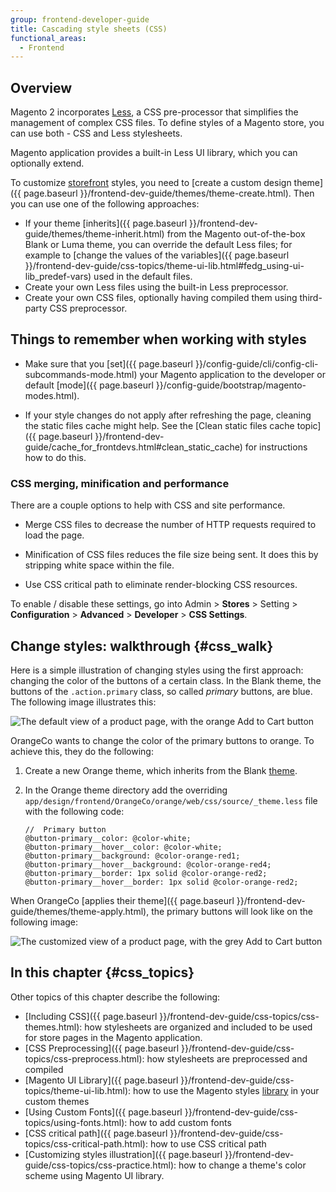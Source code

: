 ```yaml
---
group: frontend-developer-guide
title: Cascading style sheets (CSS)
functional_areas:
  - Frontend
---
```


## Overview

Magento 2 incorporates [Less](http://lesscss.org/), a CSS pre-processor that simplifies the management of complex CSS files.
To define styles of a Magento store, you can use both - CSS and Less stylesheets.

Magento application provides a built-in Less UI library, which you can optionally extend.

To customize [storefront](https://glossary.magento.com/storefront) styles, you need to [create a custom design theme]({{ page.baseurl }}/frontend-dev-guide/themes/theme-create.html). Then you can use one of the following approaches:

* If your theme [inherits]({{ page.baseurl }}/frontend-dev-guide/themes/theme-inherit.html) from the Magento out-of-the-box Blank or Luma theme, you can override the default Less files; for example to [change the values of the variables]({{ page.baseurl }}/frontend-dev-guide/css-topics/theme-ui-lib.html#fedg_using-ui-lib_predef-vars) used in the default files.
* Create your own Less files using the built-in Less preprocessor.
* Create your own CSS files, optionally having compiled them using third-party CSS preprocessor.

## Things to remember when working with styles

* Make sure that you [set]({{ page.baseurl }}/config-guide/cli/config-cli-subcommands-mode.html) your Magento application to the developer or default [mode]({{ page.baseurl }}/config-guide/bootstrap/magento-modes.html).

* If your style changes do not apply after refreshing the page, cleaning the static files cache might help. See the [Clean static files cache topic]({{ page.baseurl }}/frontend-dev-guide/cache_for_frontdevs.html#clean_static_cache) for instructions how to do this.

### CSS merging, minification and performance

There are a couple options to help with CSS and site performance.

* Merge CSS files to decrease the number of HTTP requests required to load the page.

* Minification of CSS files reduces the file size being sent. It does this by stripping white space within the file.

* Use CSS critical path to eliminate render-blocking CSS resources.

To enable / disable these settings, go into Admin > **Stores** > Setting > **Configuration** > **Advanced** > **Developer** > **CSS Settings**.

## Change styles: walkthrough {#css_walk}

Here is a simple illustration of changing styles using the first approach: changing the color of the buttons of a certain class.
In the Blank theme, the buttons of the `.action.primary` class, so called *primary* buttons, are blue. The following image illustrates this:

![The default view of a product page, with the orange Add to Cart button]

OrangeCo wants to change the color of the primary buttons to orange. To achieve this, they do the following:

1. Create a new Orange theme, which inherits from the Blank [theme](https://glossary.magento.com/theme).
1. In the Orange theme directory add the overriding `app/design/frontend/OrangeCo/orange/web/css/source/_theme.less` file with the following code:

    ```less
    //  Primary button
    @button-primary__color: @color-white;
    @button-primary__hover__color: @color-white;
    @button-primary__background: @color-orange-red1;
    @button-primary__hover__background: @color-orange-red4;
    @button-primary__border: 1px solid @color-orange-red2;
    @button-primary__hover__border: 1px solid @color-orange-red2;
    ```

When OrangeCo [applies their theme]({{ page.baseurl }}/frontend-dev-guide/themes/theme-apply.html), the primary buttons will look like on the following image:

![The customized view of a product page, with the grey Add to Cart button]

## In this chapter {#css_topics}

Other topics of this chapter describe the following:

* [Including CSS]({{ page.baseurl }}/frontend-dev-guide/css-topics/css-themes.html): how stylesheets are organized and included to be used for store pages in the Magento application.
* [CSS Preprocessing]({{ page.baseurl }}/frontend-dev-guide/css-topics/css-preprocess.html): how stylesheets are preprocessed and compiled
* [Magento UI Library]({{ page.baseurl }}/frontend-dev-guide/css-topics/theme-ui-lib.html): how to use the Magento styles [library](https://glossary.magento.com/library) in your custom themes
* [Using Custom Fonts]({{ page.baseurl }}/frontend-dev-guide/css-topics/using-fonts.html): how to add custom fonts
* [CSS critical path]({{ page.baseurl }}/frontend-dev-guide/css-topics/css-critical-path.html): how to use CSS critical path
* [Customizing styles illustration]({{ page.baseurl }}/frontend-dev-guide/css-topics/css-practice.html): how to change a theme's color scheme using Magento UI library.

[The default view of a product page, with the orange Add to Cart button]: {{site.baseurl}}/common/images/css_over1.png
[The customized view of a product page, with the grey Add to Cart button]: {{site.baseurl}}/common/images/css_over2.png
